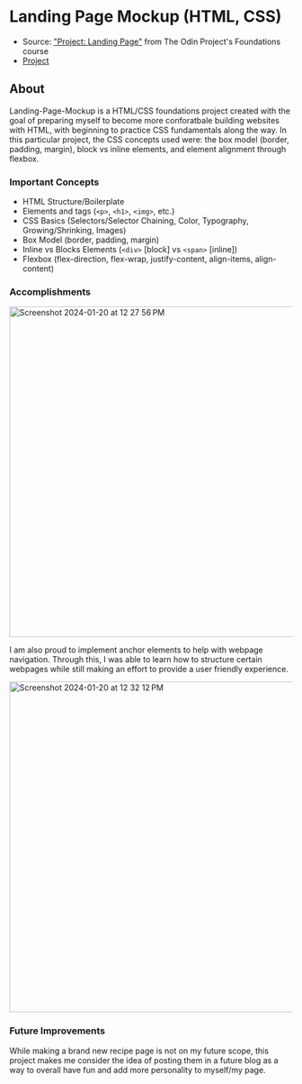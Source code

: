 # Landing Page Mockup (HTML, CSS)

- Source: ["Project: Landing Page"](https://www.theodinproject.com/lessons/foundations-landing-page) from The Odin Project's Foundations course
- [Project](https://svalls2023.github.io/Landing-Page-Mockup/)

## About
Landing-Page-Mockup is a HTML/CSS foundations project created with the goal of preparing myself to become more conforatbale building websites with HTML, with beginning to practice CSS fundamentals along the way. In this particular project, the CSS concepts used were: the box model (border, padding, margin), block vs inline elements, and element alignment through flexbox.

### Important Concepts
- HTML Structure/Boilerplate
- Elements and tags (`<p>`, `<h1>`, `<img>`, etc.)
- CSS Basics (Selectors/Selector Chaining, Color, Typography, Growing/Shrinking, Images)
- Box Model (border, padding, margin)
- Inline vs Blocks Elements (`<div>` [block] vs `<span>` [inline])
- Flexbox (flex-direction, flex-wrap, justify-content, align-items, align-content)

### Accomplishments


<img width="587" alt="Screenshot 2024-01-20 at 12 27 56 PM" src="https://github.com/SValls2023/Recipe-Page-HTML/assets/54817897/cfd96719-f2ff-4c98-90e5-ce1708aac1d4">


I am also proud to implement anchor elements to help with webpage navigation. Through this, I was able to learn how to structure certain webpages while still making an effort to provide a user friendly experience.

<img width="587" alt="Screenshot 2024-01-20 at 12 32 12 PM" src="https://github.com/SValls2023/Recipe-Page-HTML/assets/54817897/ea5332ef-002f-4b85-ae68-417ac8fc4f9f">

### Future Improvements
While making a brand new recipe page is not on my future scope, this project makes me consider the idea of posting them in a future blog as a way to overall have fun and add more personality to myself/my page.
